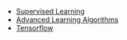 - [Supervised Learning](supervised-learning/)
- [Advanced Learning Algorithms](advanced-learning-algorithms/)
- [Tensorflow](tensorflow-quirks.md)
